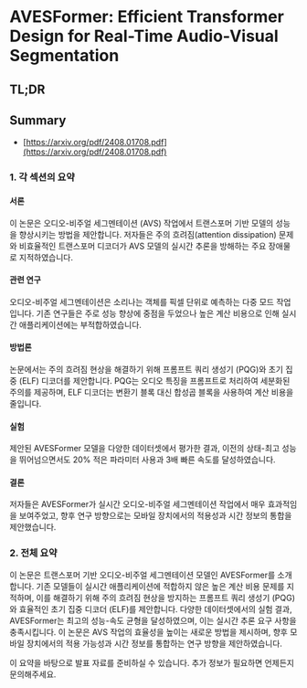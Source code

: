 # AVESFormer: Efficient Transformer Design for Real-Time Audio-Visual Segmentation
## TL;DR
## Summary
- [https://arxiv.org/pdf/2408.01708.pdf](https://arxiv.org/pdf/2408.01708.pdf)

### 1. 각 섹션의 요약

#### 서론
이 논문은 오디오-비주얼 세그멘테이션 (AVS) 작업에서 트랜스포머 기반 모델의 성능을 향상시키는 방법을 제안합니다. 저자들은 주의 흐려짐(attention dissipation) 문제와 비효율적인 트랜스포머 디코더가 AVS 모델의 실시간 추론을 방해하는 주요 장애물로 지적하였습니다.

#### 관련 연구
오디오-비주얼 세그멘테이션은 소리나는 객체를 픽셀 단위로 예측하는 다중 모드 작업입니다. 기존 연구들은 주로 성능 향상에 중점을 두었으나 높은 계산 비용으로 인해 실시간 애플리케이션에는 부적합하였습니다.

#### 방법론
논문에서는 주의 흐려짐 현상을 해결하기 위해 프롬프트 쿼리 생성기 (PQG)와 초기 집중 (ELF) 디코더를 제안합니다. PQG는 오디오 특징을 프롬프트로 처리하여 세분화된 주의를 제공하며, ELF 디코더는 변환기 블록 대신 합성곱 블록을 사용하여 계산 비용을 줄입니다.

#### 실험
제안된 AVESFormer 모델을 다양한 데이터셋에서 평가한 결과, 이전의 상태-최고 성능을 뛰어넘으면서도 20% 적은 파라미터 사용과 3배 빠른 속도를 달성하였습니다.

#### 결론
저자들은 AVESFormer가 실시간 오디오-비주얼 세그멘테이션 작업에서 매우 효과적임을 보여주었고, 향후 연구 방향으로는 모바일 장치에서의 적용성과 시간 정보의 통합을 제안했습니다.

### 2. 전체 요약

이 논문은 트랜스포머 기반 오디오-비주얼 세그멘테이션 모델인 AVESFormer를 소개합니다. 기존 모델들이 실시간 애플리케이션에 적합하지 않은 높은 계산 비용 문제를 지적하며, 이를 해결하기 위해 주의 흐려짐 현상을 방지하는 프롬프트 쿼리 생성기 (PQG)와 효율적인 초기 집중 디코더 (ELF)를 제안합니다. 다양한 데이터셋에서의 실험 결과, AVESFormer는 최고의 성능-속도 균형을 달성하였으며, 이는 실시간 추론 요구 사항을 충족시킵니다. 이 논문은 AVS 작업의 효율성을 높이는 새로운 방법을 제시하며, 향후 모바일 장치에서의 적용 가능성과 시간 정보를 통합하는 연구 방향을 제안하였습니다.

이 요약을 바탕으로 발표 자료를 준비하실 수 있습니다. 추가 정보가 필요하면 언제든지 문의해주세요.